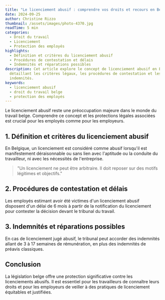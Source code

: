 ```yaml
---
title: "Le licenciement abusif : comprendre vos droits et recours en Belgique"
date: 2024-09-25
author: Christine Rizzo
thumbnail: /assets/images/photo-4370.jpg
readTime: 5 min
categories:
  - Droit du travail
  - Licenciement
  - Protection des employés
highlights:
  - Définition et critères du licenciement abusif
  - Procédures de contestation et délais
  - Indemnités et réparations possibles
description: Cet article explore le concept de licenciement abusif en Belgique,
  détaillant les critères légaux, les procédures de contestation et les
  indemnités.
keywords:
  - licenciement abusif
  - droit du travail belge
  - protection des employés
---
```


Le licenciement abusif reste une préoccupation majeure dans le monde du travail belge. Comprendre ce concept et les protections légales associées est crucial pour les employés comme pour les employeurs.

## 1. Définition et critères du licenciement abusif

En Belgique, un licenciement est considéré comme abusif lorsqu'il est manifestement déraisonnable ou sans lien avec l'aptitude ou la conduite du travailleur, ni avec les nécessités de l'entreprise.

> "Un licenciement ne peut être arbitraire. Il doit reposer sur des motifs légitimes et objectifs."

## 2. Procédures de contestation et délais

Les employés estimant avoir été victimes d'un licenciement abusif disposent d'un délai de 6 mois à partir de la notification du licenciement pour contester la décision devant le tribunal du travail.

## 3. Indemnités et réparations possibles

En cas de licenciement jugé abusif, le tribunal peut accorder des indemnités allant de 3 à 17 semaines de rémunération, en plus des indemnités de préavis classiques.

## Conclusion

La législation belge offre une protection significative contre les licenciements abusifs. Il est essentiel pour les travailleurs de connaître leurs droits et pour les employeurs de veiller à des pratiques de licenciement équitables et justifiées.
